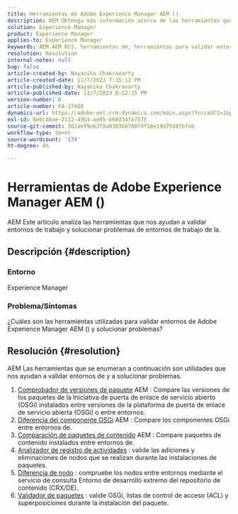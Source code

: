```yaml
---
title: Herramientas de Adobe Experience Manager AEM ()
description: AEM Obtenga más información acerca de las herramientas que nos ayudan a validar entornos de trabajo y solucionar problemas.
solution: Experience Manager
product: Experience Manager
applies-to: Experience Manager
keywords: AEM AEM KCS, herramientas de, herramientas para validar entornos
resolution: Resolution
internal-notes: null
bug: false
article-created-by: Nayanika Chakravarty
article-created-date: 11/7/2023 7:35:12 PM
article-published-by: Nayanika Chakravarty
article-published-date: 11/7/2023 8:12:15 PM
version-number: 6
article-number: KA-17488
dynamics-url: https://adobe-ent.crm.dynamics.com/main.aspx?forceUCI=1&pagetype=entityrecord&etn=knowledgearticle&id=3222f7c0-a47d-ee11-8179-6045bd006b4b
exl-id: 8e8c40ae-2112-49b3-ae95-b60d34fe7575
source-git-commit: 362aef9e63f8a0303b670074f58e19d75587bfeb
workflow-type: tm+mt
source-wordcount: '174'
ht-degree: 4%

---
```


# Herramientas de Adobe Experience Manager AEM ()


AEM Este artículo analiza las herramientas que nos ayudan a validar entornos de trabajo y solucionar problemas de entornos de trabajo de la.

## Descripción {#description}


### <b>Entorno</b>

Experience Manager

### <b>Problema/Síntomas</b>

¿Cuáles son las herramientas utilizadas para validar entornos de Adobe Experience Manager AEM () y solucionar problemas?


## Resolución {#resolution}

AEM Las herramientas que se enumeran a continuación son utilidades que nos ayudan a validar entornos de y a solucionar problemas.<br>
1. [Comprobador de versiones de paquete](https://experienceleague.adobe.com/docs/experience-cloud-kcs/kbarticles/KA-17501.html?lang=en) AEM : Compare las versiones de los paquetes de la Iniciativa de puerta de enlace de servicio abierto (OSGi) instalados entre versiones de la plataforma de puerta de enlace de servicio abierta (OSGi) o entre entornos.
2. [Diferencia del componente OSGi](https://helpx.adobe.com/experience-manager/kb/tools/osgi-component-diff.html) AEM : Compare los componentes OSGi entre entornos de.
3. [Comparación de paquetes de contenido](https://helpx.adobe.com/experience-manager/kb/tools/content-package-comparator.html) AEM : Compare paquetes de contenido instalados entre entornos de.
4. [Analizador de registro de actividades](https://helpx.adobe.com/experience-manager/kb/tools/activity-log-analyzer.html) : valide las adiciones y eliminaciones de nodos que se realizan durante las instalaciones de paquetes.
5. [Diferencia de nodo](https://helpx.adobe.com/experience-manager/kb/tools/aem-node-diff.html) : compruebe los nodos entre entornos mediante el servicio de consulta Entorno de desarrollo extremo del repositorio de contenido (CRX/DE).
6. [Validador de paquetes](https://helpx.adobe.com/experience-manager/6-4/sites/administering/using/package-manager.html#ValidatingPackages) : valide OSGi, listas de control de acceso (ACL) y superposiciones durante la instalación del paquete.
